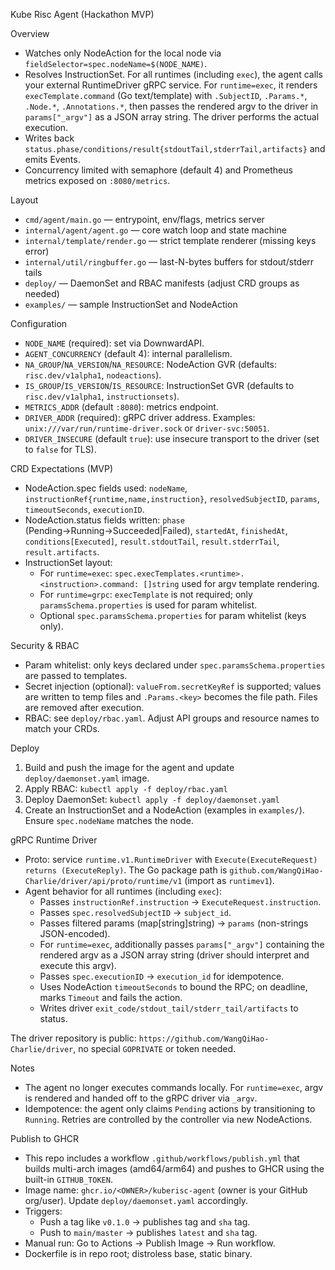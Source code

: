 Kube Risc Agent (Hackathon MVP)

Overview

- Watches only NodeAction for the local node via `fieldSelector=spec.nodeName=$(NODE_NAME)`.
- Resolves InstructionSet. For all runtimes (including `exec`), the agent calls your external RuntimeDriver gRPC service. For `runtime=exec`, it renders `execTemplate.command` (Go text/template) with `.SubjectID`, `.Params.*`, `.Node.*`, `.Annotations.*`, then passes the rendered argv to the driver in `params["_argv"]` as a JSON array string. The driver performs the actual execution.
- Writes back `status.phase/conditions/result{stdoutTail,stderrTail,artifacts}` and emits Events.
- Concurrency limited with semaphore (default 4) and Prometheus metrics exposed on `:8080/metrics`.

Layout

- `cmd/agent/main.go` — entrypoint, env/flags, metrics server
- `internal/agent/agent.go` — core watch loop and state machine
- `internal/template/render.go` — strict template renderer (missing keys error)
- `internal/util/ringbuffer.go` — last-N-bytes buffers for stdout/stderr tails
- `deploy/` — DaemonSet and RBAC manifests (adjust CRD groups as needed)
- `examples/` — sample InstructionSet and NodeAction

Configuration

- `NODE_NAME` (required): set via DownwardAPI.
- `AGENT_CONCURRENCY` (default 4): internal parallelism.
- `NA_GROUP`/`NA_VERSION`/`NA_RESOURCE`: NodeAction GVR (defaults: `risc.dev/v1alpha1`, `nodeactions`).
- `IS_GROUP`/`IS_VERSION`/`IS_RESOURCE`: InstructionSet GVR (defaults to `risc.dev/v1alpha1`, `instructionsets`).
- `METRICS_ADDR` (default `:8080`): metrics endpoint.
- `DRIVER_ADDR` (required): gRPC driver address. Examples: `unix:///var/run/runtime-driver.sock` or `driver-svc:50051`.
- `DRIVER_INSECURE` (default `true`): use insecure transport to the driver (set to `false` for TLS).

CRD Expectations (MVP)

- NodeAction.spec fields used: `nodeName`, `instructionRef{runtime,name,instruction}`, `resolvedSubjectID`, `params`, `timeoutSeconds`, `executionID`.
- NodeAction.status fields written: `phase` (Pending→Running→Succeeded|Failed), `startedAt`, `finishedAt`, `conditions[Executed]`, `result.stdoutTail`, `result.stderrTail`, `result.artifacts`.
- InstructionSet layout:
  - For `runtime=exec`: `spec.execTemplates.<runtime>.<instruction>.command: []string` used for argv template rendering.
  - For `runtime=grpc`: `execTemplate` is not required; only `paramsSchema.properties` is used for param whitelist.
  - Optional `spec.paramsSchema.properties` for param whitelist (keys only).

Security & RBAC

- Param whitelist: only keys declared under `spec.paramsSchema.properties` are passed to templates.
- Secret injection (optional): `valueFrom.secretKeyRef` is supported; values are written to temp files and `.Params.<key>` becomes the file path. Files are removed after execution.
- RBAC: see `deploy/rbac.yaml`. Adjust API groups and resource names to match your CRDs.

Deploy

1. Build and push the image for the agent and update `deploy/daemonset.yaml` image.
2. Apply RBAC: `kubectl apply -f deploy/rbac.yaml`
3. Deploy DaemonSet: `kubectl apply -f deploy/daemonset.yaml`
4. Create an InstructionSet and a NodeAction (examples in `examples/`). Ensure `spec.nodeName` matches the node.

gRPC Runtime Driver

- Proto: service `runtime.v1.RuntimeDriver` with `Execute(ExecuteRequest) returns (ExecuteReply)`. The Go package path is `github.com/WangQiHao-Charlie/driver/api/proto/runtime/v1` (import as `runtimev1`).
- Agent behavior for all runtimes (including `exec`):
  - Passes `instructionRef.instruction` → `ExecuteRequest.instruction`.
  - Passes `spec.resolvedSubjectID` → `subject_id`.
  - Passes filtered params (map[string]string) → `params` (non-strings JSON-encoded).
  - For `runtime=exec`, additionally passes `params["_argv"]` containing the rendered argv as a JSON array string (driver should interpret and execute this argv).
  - Passes `spec.executionID` → `execution_id` for idempotence.
  - Uses NodeAction `timeoutSeconds` to bound the RPC; on deadline, marks `Timeout` and fails the action.
  - Writes driver `exit_code/stdout_tail/stderr_tail/artifacts` to status.

The driver repository is public: `https://github.com/WangQiHao-Charlie/driver`, no special `GOPRIVATE` or token needed.

Notes

- The agent no longer executes commands locally. For `runtime=exec`, argv is rendered and handed off to the gRPC driver via `_argv`.
- Idempotence: the agent only claims `Pending` actions by transitioning to `Running`. Retries are controlled by the controller via new NodeActions.

Publish to GHCR

- This repo includes a workflow `.github/workflows/publish.yml` that builds multi-arch images (amd64/arm64) and pushes to GHCR using the built-in `GITHUB_TOKEN`.
- Image name: `ghcr.io/<OWNER>/kuberisc-agent` (owner is your GitHub org/user). Update `deploy/daemonset.yaml` accordingly.
- Triggers:
  - Push a tag like `v0.1.0` → publishes tag and `sha` tag.
  - Push to `main/master` → publishes `latest` and `sha` tag.
- Manual run: Go to Actions → Publish Image → Run workflow.
- Dockerfile is in repo root; distroless base, static binary.
